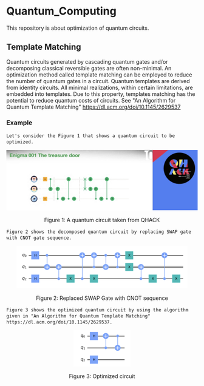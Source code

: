 # Quantum_Computing
This repository is about optimization of quantum circuits.

## Template Matching ##
Quantum circuits generated by cascading quantum gates and/or decomposing classical reversible gates are often non-minimal. An optimization method called template matching can be employed to reduce the number of quantum gates in a circuit. Quantum templates are derived from identity circuits. All minimal realizations, within certain limitations, are embedded into templates. Due to this property, templates matching has the potential to reduce quantum costs of circuits. See "An Algorithm for Quantum Template Matching" https://dl.acm.org/doi/10.1145/2629537

### Example ###
```
Let's consider the Figure 1 that shows a quantum circuit to be optimized.
```
<p align="center">
  <img src="https://github.com/mazder/Quantum_Computing/blob/master/enigma1.png" width="700" alt="accessibility text">
</p>
<p align="center">
Figure 1: A quantum circuit taken from QHACK
</p>

```
Figure 2 shows the decomposed quantum circuit by replacing SWAP gate with CNOT gate sequence.
```

<p align="center">
  <img src="https://github.com/mazder/Quantum_Computing/blob/master/OrgCirc.png" width="450" alt="accessibility text">
</p>
<p align="center">
Figure 2: Replaced SWAP Gate with CNOT sequence
</p>

```
Figure 3 shows the optimized quantum circuit by using the algorithm given in "An Algorithm for Quantum Template Matching" https://dl.acm.org/doi/10.1145/2629537.
```

<p align="center">
  <img src="https://github.com/mazder/Quantum_Computing/blob/master/OptzCirc.png" width="150" alt="accessibility text">
</p>
<p align="center">
Figure 3: Optimized circuit
</p>
